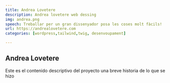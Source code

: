 ```yaml
---
title: Andrea Lovetere
description: Andrea lovetere web dessing
img: andrea.png
speech: Treballar per un gran dissenyador posa les coses molt fàcils!
url: https://andrealovetere.com
categories: [wordpress,tailwind,twig, desenvoupament]

---
```


## Andrea Lovetere
Este es el contenido descriptivo del proyecto una breve historia de lo que se hizo